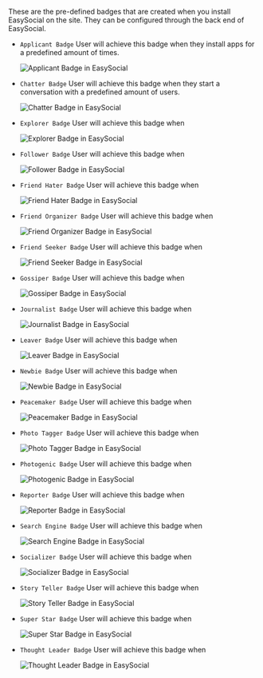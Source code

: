 These are the pre-defined badges that are created when you install EasySocial on the site. They can be configured through the back end of EasySocial.

* `Applicant Badge`
	User will achieve this badge when they install apps for a predefined amount of times.
	
	![Applicant Badge in EasySocial](/images/administrators/07_achievements/badges/applicant.png)

* `Chatter Badge`
	User will achieve this badge when they start a conversation with a predefined amount of users.
	
	![Chatter Badge in EasySocial](/images/administrators/07_achievements/badges/chatter.png)

* `Explorer Badge`
	User will achieve this badge when
	
	![Explorer Badge in EasySocial](/images/administrators/07_achievements/badges/explorer.png)

* `Follower Badge`
	User will achieve this badge when
	
	![Follower Badge in EasySocial](/images/administrators/07_achievements/badges/follower.png)

* `Friend Hater Badge`
	User will achieve this badge when
	
	![Friend Hater Badge in EasySocial](/images/administrators/07_achievements/badges/friend-hater.png)

* `Friend Organizer Badge`
	User will achieve this badge when
	
	![Friend Organizer Badge in EasySocial](/images/administrators/07_achievements/badges/friend-organizer.png)

* `Friend Seeker Badge`
	User will achieve this badge when
	
	![Friend Seeker Badge in EasySocial](/images/administrators/07_achievements/badges/friend-seeker.png)

* `Gossiper Badge`
	User will achieve this badge when
	
	![Gossiper Badge in EasySocial](/images/administrators/07_achievements/badges/gossiper.png)


* `Journalist Badge`
	User will achieve this badge when
	
	![Journalist Badge in EasySocial](/images/administrators/07_achievements/badges/journalist.png)


* `Leaver Badge`
	User will achieve this badge when
	
	![Leaver Badge in EasySocial](/images/administrators/07_achievements/badges/leaver.png)

* `Newbie Badge`
	User will achieve this badge when
	
	![Newbie Badge in EasySocial](/images/administrators/07_achievements/badges/newbie.png)

* `Peacemaker Badge`
	User will achieve this badge when
	
	![Peacemaker Badge in EasySocial](/images/administrators/07_achievements/badges/peacemaker.png)

* `Photo Tagger Badge`
	User will achieve this badge when

	![Photo Tagger Badge in EasySocial](/images/administrators/07_achievements/badges/photo-tagger.png)

* `Photogenic Badge`
	User will achieve this badge when
	
	![Photogenic Badge in EasySocial](/images/administrators/07_achievements/badges/photogenic.png)

* `Reporter Badge`
	User will achieve this badge when
	
	![Reporter Badge in EasySocial](/images/administrators/07_achievements/badges/reporter.png)

* `Search Engine Badge`
	User will achieve this badge when

	![Search Engine Badge in EasySocial](/images/administrators/07_achievements/badges/search-engine.png)

* `Socializer Badge`
	User will achieve this badge when
	
	![Socializer Badge in EasySocial](/images/administrators/07_achievements/badges/socializer.png)

* `Story Teller Badge`
	User will achieve this badge when
	
	![Story Teller Badge in EasySocial](/images/administrators/07_achievements/badges/story-teller.png)

* `Super Star Badge`
	User will achieve this badge when
	
	![Super Star Badge in EasySocial](/images/administrators/07_achievements/badges/super-star.png)

* `Thought Leader Badge`
	User will achieve this badge when

	![Thought Leader Badge in EasySocial](/images/administrators/07_achievements/badges/thought-leader.png)

